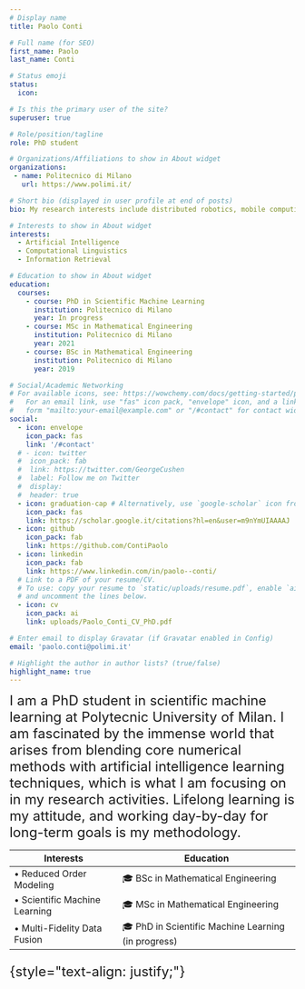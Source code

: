 ```yaml
---
# Display name
title: Paolo Conti

# Full name (for SEO)
first_name: Paolo
last_name: Conti

# Status emoji
status:
  icon:

# Is this the primary user of the site?
superuser: true

# Role/position/tagline
role: PhD student

# Organizations/Affiliations to show in About widget
organizations:
 - name: Politecnico di Milano
   url: https://www.polimi.it/

# Short bio (displayed in user profile at end of posts)
bio: My research interests include distributed robotics, mobile computing and programmable matter.

# Interests to show in About widget
interests:
  - Artificial Intelligence
  - Computational Linguistics
  - Information Retrieval

# Education to show in About widget
education:
  courses:
    - course: PhD in Scientific Machine Learning
      institution: Politecnico di Milano
      year: In progress
    - course: MSc in Mathematical Engineering
      institution: Politecnico di Milano
      year: 2021
    - course: BSc in Mathematical Engineering
      institution: Politecnico di Milano
      year: 2019

# Social/Academic Networking
# For available icons, see: https://wowchemy.com/docs/getting-started/page-builder/#icons
#   For an email link, use "fas" icon pack, "envelope" icon, and a link in the
#   form "mailto:your-email@example.com" or "/#contact" for contact widget.
social:
  - icon: envelope
    icon_pack: fas
    link: '/#contact'
  # - icon: twitter
  #  icon_pack: fab
  #  link: https://twitter.com/GeorgeCushen
  #  label: Follow me on Twitter
  #  display:
  #  header: true
  - icon: graduation-cap # Alternatively, use `google-scholar` icon from `ai` icon pack
    icon_pack: fas
    link: https://scholar.google.it/citations?hl=en&user=m9nYmUIAAAAJ
  - icon: github
    icon_pack: fab
    link: https://github.com/ContiPaolo
  - icon: linkedin
    icon_pack: fab
    link: https://www.linkedin.com/in/paolo--conti/
  # Link to a PDF of your resume/CV.
  # To use: copy your resume to `static/uploads/resume.pdf`, enable `ai` icons in `params.yaml`,
  # and uncomment the lines below.
  - icon: cv
    icon_pack: ai
    link: uploads/Paolo_Conti_CV_PhD.pdf

# Enter email to display Gravatar (if Gravatar enabled in Config)
email: 'paolo.conti@polimi.it'

# Highlight the author in author lists? (true/false)
highlight_name: true
---
```

<font size="5">
I am a PhD student in scientific machine learning at Polytecnic University of Milan. I am fascinated by the immense world that arises from blending core numerical methods with artificial intelligence learning techniques, which is what I am focusing on in my research activities. Lifelong learning is my attitude, and working day-by-day for long-term goals is my methodology.



| Interests                     | Education                                          |
| ----------------------------- | -------------------------------------------------- |
| &bull; Reduced Order Modeling | &#127891; BSc in Mathematical Engineering           |
| &bull; Scientific Machine Learning | &#127891; MSc in Mathematical Engineering         |
| &bull; Multi-Fidelity Data Fusion | &#127891; PhD in Scientific Machine Learning (in progress) |

{style="text-align: justify;"}



